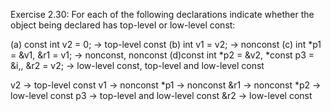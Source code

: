 Exercise 2.30: For each of the following declarations indicate whether the object being declared has top-level or low-level const:

(a) const int v2 = 0; -> top-level const
(b) int v1 = v2; -> nonconst
(c) int *p1 = &v1, &r1 = v1; -> nonconst, nonconst
(d)const int *p2 = &v2, \*const p3 = &i,, &r2 = v2; -> low-level const, top-level and low-level const

v2 -> top-level const
v1 -> nonconst
*p1 -> nonconst
&r1 -> nonconst
*p2 -> low-level const
p3 -> top-level and low-level const
&r2 -> low-level const
